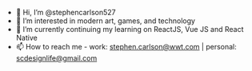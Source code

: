 - 👋 Hi, I’m @stephencarlson527
- 👀 I’m interested in modern art, games, and technology
- 🌱 I’m currently continuing my learning on ReactJS, Vue JS and React Native
- 📫 How to reach me - work: stephen.carlson@wwt.com | personal: scdesignlife@gmail.com

<!---
stephencarlson527/stephencarlson527 is a ✨ special ✨ repository because its `README.md` (this file) appears on your GitHub profile.
You can click the Preview link to take a look at your changes.
--->

